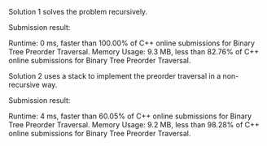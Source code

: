 Solution 1 solves the problem recursively. 

Submission result:

Runtime: 0 ms, faster than 100.00% of C++ online submissions for Binary Tree Preorder Traversal.
Memory Usage: 9.3 MB, less than 82.76% of C++ online submissions for Binary Tree Preorder Traversal.

Solution 2 uses a stack to implement the preorder traversal in a non-recursive way.

Submission result:

Runtime: 4 ms, faster than 60.05% of C++ online submissions for Binary Tree Preorder Traversal.
Memory Usage: 9.2 MB, less than 98.28% of C++ online submissions for Binary Tree Preorder Traversal.

